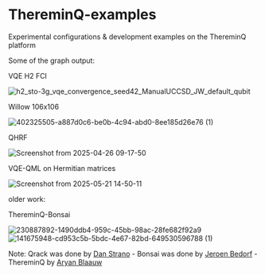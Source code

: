 # ThereminQ-examples

Experimental configurations & development examples on the ThereminQ platform

Some of the graph output:

VQE H2 FCI

![h2_sto-3g_vqe_convergence_seed42_ManualUCCSD_JW_default_qubit](https://github.com/user-attachments/assets/00f881b6-73e5-4554-a258-b4de190abf00)

Willow 106x106

![402325505-a887d0c6-be0b-4c94-abd0-8ee185d26e76 (1)](https://github.com/user-attachments/assets/991f546c-2b40-483a-9d14-4fa19a8a5ee8)

QHRF

![Screenshot from 2025-04-26 09-17-50](https://github.com/user-attachments/assets/01a3b824-ab49-4d34-af55-48ce7585f216)


VQE-QML on Hermitian matrices

![Screenshot from 2025-05-21 14-50-11](https://github.com/user-attachments/assets/c42ea5a2-cd38-4b9b-bd0d-d4e45715236d)


older work:

ThereminQ-Bonsai

![230887892-1490ddb4-959c-45bb-98ac-28fe682f92a9](https://github.com/user-attachments/assets/a093653a-e7c1-4747-a85a-6cc24f271923)
![141675948-cd953c5b-5bdc-4e67-82bd-649530596788 (1)](https://github.com/user-attachments/assets/4d1ffde1-e3e2-4238-b66f-2ef3258d6d5d)

Note: Qrack was done by [Dan Strano](https://github.com/unitaryfund/qrack) - Bonsai was done by [Jeroen Bedorf](https://github.com/treecode/Bonsai) - ThereminQ by [Aryan Blaauw](https://github.com/twobombs)
